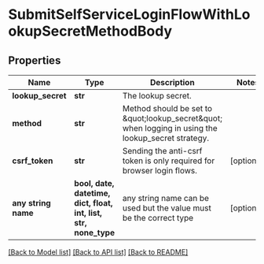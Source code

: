 # SubmitSelfServiceLoginFlowWithLookupSecretMethodBody


## Properties
Name | Type | Description | Notes
------------ | ------------- | ------------- | -------------
**lookup_secret** | **str** | The lookup secret. | 
**method** | **str** | Method should be set to \&quot;lookup_secret\&quot; when logging in using the lookup_secret strategy. | 
**csrf_token** | **str** | Sending the anti-csrf token is only required for browser login flows. | [optional] 
**any string name** | **bool, date, datetime, dict, float, int, list, str, none_type** | any string name can be used but the value must be the correct type | [optional]

[[Back to Model list]](../README.md#documentation-for-models) [[Back to API list]](../README.md#documentation-for-api-endpoints) [[Back to README]](../README.md)


